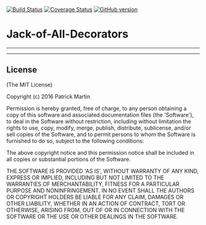 [![Build Status](https://travis-ci.org/patrimart/jack-of-all-decorators-ts.svg?branch=master)](https://travis-ci.org/patrimart/jack-of-all-decorators-ts)
[![Coverage Status](https://coveralls.io/repos/github/patrimart/jack-of-all-decorators-ts/badge.svg?branch=master)](https://coveralls.io/github/patrimart/jack-of-all-decorators-ts?branch=master)
[![GitHub version](https://badge.fury.io/gh/patrimart%2Fjack-of-all-decorators-ts.svg)](https://badge.fury.io/gh/patrimart%2Fjack-of-all-decorators-ts)


# Jack-of-All-Decorators
---





---

License
-------
(The MIT License)

Copyright (c) 2016 Patrick Martin

Permission is hereby granted, free of charge, to any person obtaining a copy of this software and
associated documentation files (the 'Software'), to deal in the Software without restriction,
including without limitation the rights to use, copy, modify, merge, publish, distribute, sublicense,
and/or sell copies of the Software, and to permit persons to whom the Software is furnished to do so,
subject to the following conditions:

The above copyright notice and this permission notice shall be included in all copies or substantial
portions of the Software.

THE SOFTWARE IS PROVIDED 'AS IS', WITHOUT WARRANTY OF ANY KIND, EXPRESS OR IMPLIED, INCLUDING BUT NOT
LIMITED TO THE WARRANTIES OF MERCHANTABILITY, FITNESS FOR A PARTICULAR PURPOSE AND NONINFRINGEMENT. IN
NO EVENT SHALL THE AUTHORS OR COPYRIGHT HOLDERS BE LIABLE FOR ANY CLAIM, DAMAGES OR OTHER LIABILITY,
WHETHER IN AN ACTION OF CONTRACT, TORT OR OTHERWISE, ARISING FROM, OUT OF OR IN CONNECTION WITH THE
SOFTWARE OR THE USE OR OTHER DEALINGS IN THE SOFTWARE.
